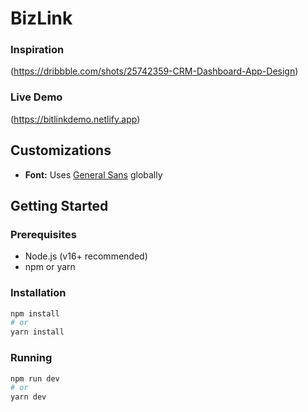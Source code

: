 # BizLink

### Inspiration
(https://dribbble.com/shots/25742359-CRM-Dashboard-App-Design)

### Live Demo
(https://bitlinkdemo.netlify.app)

## Customizations
- **Font:** Uses [General Sans](https://fonts.cdnfonts.com/css/general-sans) globally

## Getting Started

### Prerequisites
- Node.js (v16+ recommended)
- npm or yarn

### Installation
```bash
npm install
# or
yarn install
```

### Running
```bash
npm run dev
# or
yarn dev
```
